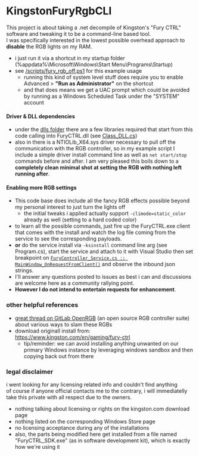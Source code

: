# KingstonFuryRgbCLI
This project is about taking a .net decompile of Kingston's "Fury CTRL" software and tweaking it to be a command-line based tool.<br/>
I was specifically interested in the lowest possible overhead approach to **disable** the RGB lights on my RAM.

- i just run it via a shortcut in my startup folder (%appdata%\Microsoft\Windows\Start Menu\Programs\Startup)
- see [/scripts/fury_rgb_off.ps1](/FuryControllerService/scripts/fury_rgb_off.ps1) for this example usage
  - running this kind of system level stuff does require you to enable Advanced > **"Run as Administrator"** on the shortcut
  - and that does means we get a UAC prompt which could be avoided by running as a Windows Scheduled Task under the "SYSTEM" account

#### Driver & DLL dependencies
- under the [dlls folder](/FuryControllerService/dlls) there are a few libraries required that start from this code calling into FuryCTRL.dll (see [Class_DLL.cs](FuryControllerService/Class_DLL.cs))
- also in there is a NTIOLib_X64.sys driver necessary to pull off the communication with the RGB controller, so in my example script I include a simple driver install command line as well as `net start/stop` commands before and after. I am very pleased this boils down to a **completely clean minimal shot at setting the RGB with nothing left running after**.

#### Enabling more RGB settings
- This code base does include all the fancy RGB effects possible beyond my personal interest to just turn the lights off
  - the initial tweaks i applied actually support `-climode=static_color` already as well (setting to a hard coded color)
- to learn all the possible commands, just fire up the FuryCTRL.exe client that comes with the install and watch the log file coming from the service to see the corresponding payloads.
- **or** do the service install via `-ksinstall` command line arg (see Program.cs), start the service and attach to it with Visual Studio then set breakpoint on [`FuryController_Service.cs :: MainWindow_OnRequestFromClient()`](https://github.com/Beej126/KingstonFuryRgbCLI/blob/main/FuryControllerService/FuryContorller_Service.cs#L978) and observe the inbound json strings.
- I'll answer any questions posted to issues as best i can and discussions are welcome here as a community rallying point.
- **However I do not intend to entertain requests for enhancement**.


### other helpful references
- [great thread on GitLab OpenRGB](https://gitlab.com/CalcProgrammer1/OpenRGB/-/issues/2879#note_1286027635) (an open source RGB controller suite) about various ways to slam these RGBs
- download originall install from: https://www.kingston.com/en/gaming/fury-ctrl
  - tip/reminder: we can avoid installing anything unwanted on our primary Windows instance by leveraging windows sandbox and then copying back out from there

### legal disclaimer
i went looking for any licensing related info and couldn't find anything<br/>
of course if anyone official contacts me to the contrary, i will immediatelly take this private with all respect due to the owners.
- nothing talking about licensing or rights on the kingston.com download page
- nothing listed on the corresponding Windows Store page
- no licensing acceptance during any of the installations
- also, the parts being modified here get installed from a file named "FuryCTRL_SDK.exe" (as in software development kit), which is exactly how we're using it
